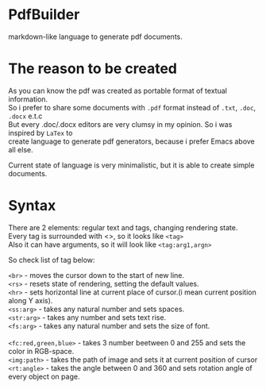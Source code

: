 # PdfBuilder
markdown-like language to generate pdf documents.

# The reason to be created
As you can know the pdf was created as portable format of textual information.<br>
So i prefer to share some documents with ```.pdf``` format instead of ```.txt```, ```.doc```, ```.docx``` e.t.c<br>
But every .doc/.docx editors are very clumsy in my opinion. So i was inspired by ```LaTex``` to<br>
create language to generate pdf generators, because i prefer Emacs above all else.

Current state of language is very minimalistic, but it is able to create simple documents.

# Syntax
There are 2 elements: regular text and tags, changing rendering state.<br>
Every tag is surrounded with <>, so it looks like ```<tag>```<br>
Also it can have arguments, so it will look like ```<tag:arg1,argn>```<br>

So check list of tag below:<br>

```<br>``` - moves the cursor down to the start of new line.<br>
```<rs>``` - resets state of rendering, setting the default values.<br>
```<hr>``` - sets horizontal line at current place of cursor.(i mean current position along Y axis).<br>
```<ss:arg>```  - takes any natural number and sets spaces.<br>
```<str:arg>``` - takes any number and sets text rise.<br>
```<fs:arg>```  - takes any natural number and sets the size of font.<br>  
```<fc:red,green,blue>``` - takes 3 number beetween 0 and 255 and sets the color in RGB-space.<br>
```<img:path>``` - takes the path of image and sets it at current position of cursor<br>
```<rt:angle>``` - takes the angle between 0 and 360 and sets rotation angle of every object on page.<br>
